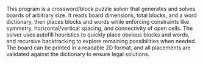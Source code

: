 This program is a crossword/block puzzle solver that generates and solves boards of arbitrary size. It reads board dimensions, total blocks, and a word dictionary, then places blocks and words while enforcing constraints like symmetry, horizontal/vertical spacing, and connectivity of open cells. The solver uses autofill heuristics to quickly place obvious blocks and words, and recursive backtracking to explore remaining possibilities when needed. The board can be printed in a readable 2D format, and all placements are validated against the dictionary to ensure legal solutions.
